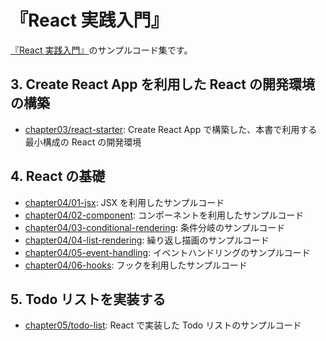 # 『React 実践入門』

[『React 実践入門』]()のサンプルコード集です。

## 3. Create React App を利用した React の開発環境の構築

- [chapter03/react-starter](chapter03/react-starter): Create React App で構築した、本書で利用する最小構成の React の開発環境

## 4. React の基礎

- [chapter04/01-jsx](chapter04/01-jsx): JSX を利用したサンプルコード
- [chapter04/02-component](chapter04/02-component): コンポーネントを利用したサンプルコード
- [chapter04/03-conditional-rendering](chapter04/03-conditional-rendering): 条件分岐のサンプルコード
- [chapter04/04-list-rendering](chapter04/04-list-rendering): 繰り返し描画のサンプルコード
- [chapter04/05-event-handling](chapter04/05-event-handling): イベントハンドリングのサンプルコード
- [chapter04/06-hooks](chapter04/06-hooks): フックを利用したサンプルコード

## 5. Todo リストを実装する

- [chapter05/todo-list](chapter05/todo-list): React で実装した Todo リストのサンプルコード
